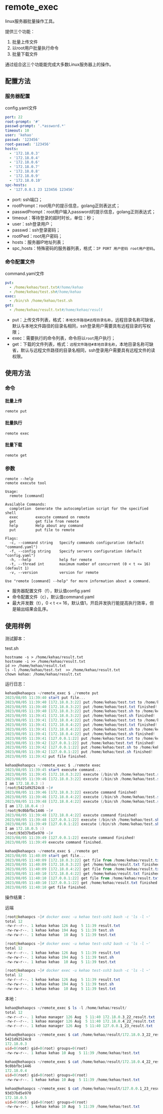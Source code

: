 # remote_exec

linux服务器批量操作工具。

提供三个功能：

1. 批量上传文件
2. 以root用户批量执行命令
3. 批量下载文件

通过组合这三个功能能完成大多数Linux服务器上的操作。

## 配置方法

### 服务器配置

config.yaml文件

```yaml
port: 22
root-prompt: '#'
passwd-prompt: '.*assword.*'
timeout: 10
user: 'kehao'
passwd: '123456'
root-passwd: '123456'
hosts:
  - '172.18.0.3'
  - '172.18.0.4'
  - '172.18.0.6'
  - '172.18.0.7'
  - '172.18.0.8'
  - '172.18.0.9'
  - '172.18.0.10'
spc-hosts:
  - '127.0.0.1 23 123456 123456'
```

- port: ssh端口；
- rootPrompt：root用户的提示信息，golang正则表达式；
- passwdPrompt：root用户输入password的提示信息，golang正则表达式；
- timeout：等待登录的超时时长，单位：秒；
- user：ssh登录用户；
- passwd：ssh登录密码；
- rootPwd：root用户密码；
- hosts：服务器IP地址列表；
- spc_hosts：特殊密码的服务器列表，格式：`IP PORT 用户密码 root用户密码`。

### 命令配置文件

command.yaml文件

```yaml
put:
  - /home/kehao/test.txt#/home/kehao
  - /home/kehao/test.sh#/home/kehao
exec:
  - /bin/sh /home/kehao/test.sh
get:
  - /home/kehao/result.txt#/home/kehao/result
```

- put：上传文件列表，格式：`本地文件路径#远程目录名称`，远程目录名称可缺省，默认与本地文件路径的目录名相同，ssh登录用户需要具有远程目录的写权限；
- exec：需要执行的命令列表，命令将以`root`用户执行；
- get：下载的文件列表，格式：`远程文件路径#本地目录名称`，本地目录名称可缺省，默认与远程文件路径的目录名相同，ssh登录用户需要具有远程文件的读权限。

## 使用方法

### 命令

#### 批量上传

```shell
remote put
```

#### 批量执行

```shell
remote exec
```

#### 批量下载

```shell
remote get
```

### 参数

```shell
remote --help
remote execute tool

Usage:
  remote [command]

Available Commands:
  completion  Generate the autocompletion script for the specified shell
  exec        execute command on remote
  get         get file from remote
  help        Help about any command
  put         put file to remote

Flags:
  -c, --command string   Specify commands configuration (default "command.yaml")
  -f, --config string    Specify servers configuration (default "config.yaml")
  -h, --help             help for remote
  -t, --thread int       maximum number of concurrent (0 < t <= 16) (default 1)
  -v, --version          version for remote

Use "remote [command] --help" for more information about a command.
```

- 服务器配置文件（f），默认值config.yaml
- 命令配置文件（c），默认值command.yaml
- 最大并发数（t），0 < t <= 16，默认值1，开启并发执行能提高执行效率，但是输出结果会乱序。

## 使用样例

测试脚本：

test.sh

```shell
hostname -s > /home/kehao/result.txt
hostname -i >> /home/kehao/result.txt
id >> /home/kehao/result.txt
ls -l /home/kehao/test.txt  >> /home/kehao/result.txt
chown kehao: /home/kehao/result.txt
```

运行日志：

```powershell
kehao@kehaopcs ~/remote_exec $ ./remote put
2023/08/05 11:39:40 start put file...
2023/08/05 11:39:40 [172.18.0.3:22] put /home/kehao/test.txt to /home/kehao.
2023/08/05 11:39:40 [172.18.0.3:22] put /home/kehao/test.txt finished!
2023/08/05 11:39:40 [172.18.0.3:22] put /home/kehao/test.sh to /home/kehao.
2023/08/05 11:39:41 [172.18.0.3:22] put /home/kehao/test.sh finished!
2023/08/05 11:39:41 [172.18.0.4:22] put /home/kehao/test.txt to /home/kehao.
2023/08/05 11:39:41 [172.18.0.4:22] put /home/kehao/test.txt finished!
2023/08/05 11:39:41 [172.18.0.4:22] put /home/kehao/test.sh to /home/kehao.
2023/08/05 11:39:41 [172.18.0.4:22] put /home/kehao/test.sh finished!
2023/08/05 11:39:41 [127.0.0.1:22] put /home/kehao/test.txt to /home/kehao.
2023/08/05 11:39:42 [127.0.0.1:22] put /home/kehao/test.txt finished!
2023/08/05 11:39:42 [127.0.0.1:22] put /home/kehao/test.sh to /home/kehao.
2023/08/05 11:39:42 [127.0.0.1:22] put /home/kehao/test.sh finished!
2023/08/05 11:39:42 put file finished.

kehao@kehaopcs ~/remote_exec $ ./remote exec
2023/08/05 11:39:45 start execute command...
2023/08/05 11:39:45 [172.18.0.3:22] execute (/bin/sh /home/kehao/test.sh).
2023/08/05 11:39:46 [172.18.0.3:22] execute (/bin/sh /home/kehao/test.sh) result: 
I am 172.18.0.3 :)
[root@5421d92524c8 ~]# 
2023/08/05 11:39:46 [172.18.0.3:22] execute command finished!
2023/08/05 11:39:46 [172.18.0.4:22] execute (/bin/sh /home/kehao/test.sh).
2023/08/05 11:39:48 [172.18.0.4:22] execute (/bin/sh /home/kehao/test.sh) result: 
I am 172.18.0.4 :)
[root@9c0bbfbc1446 ~]# 
2023/08/05 11:39:48 [172.18.0.4:22] execute command finished!
2023/08/05 11:39:48 [127.0.0.1:22] execute (/bin/sh /home/kehao/test.sh).
2023/08/05 11:39:49 [127.0.0.1:22] execute (/bin/sh /home/kehao/test.sh) result: 
I am 172.18.0.5 :)
[root@93d37bd5e970 ~]# 
2023/08/05 11:39:49 [127.0.0.1:22] execute command finished!
2023/08/05 11:39:49 execute command finished.

kehao@kehaopcs ~/remote_exec $ ./remote get
2023/08/05 11:40:09 start get file...
2023/08/05 11:40:09 [172.18.0.3:22] get file from /home/kehao/result.txt to /home/kehao/result.
2023/08/05 11:40:09 [172.18.0.3:22] get /home/kehao/result.txt finished!
2023/08/05 11:40:09 [172.18.0.4:22] get file from /home/kehao/result.txt to /home/kehao/result.
2023/08/05 11:40:10 [172.18.0.4:22] get /home/kehao/result.txt finished!
2023/08/05 11:40:10 [127.0.0.1:22] get file from /home/kehao/result.txt to /home/kehao/result.
2023/08/05 11:40:10 [127.0.0.1:22] get /home/kehao/result.txt finished!
2023/08/05 11:40:10 get file finished.
```

操作结果：

远端

```powershell
[root@kehaopcs ~]# docker exec -u kehao test-ssh1 bash -c 'ls -l ~'
total 12
-rw-r--r--. 1 kehao kehao 126 Aug  5 11:39 result.txt
-rw-rw-r--. 1 kehao kehao 194 Aug  5 11:39 test.sh
-rw-rw-r--. 1 kehao kehao  10 Aug  5 11:39 test.txt

[root@kehaopcs ~]# docker exec -u kehao test-ssh2 bash -c 'ls -l ~'
total 12
-rw-r--r--. 1 kehao kehao 126 Aug  5 11:39 result.txt
-rw-rw-r--. 1 kehao kehao 194 Aug  5 11:39 test.sh
-rw-rw-r--. 1 kehao kehao  10 Aug  5 11:39 test.txt

[root@kehaopcs ~]# docker exec -u kehao test-ssh3 bash -c 'ls -l ~'
total 12
-rw-r--r--. 1 kehao kehao 126 Aug  5 11:39 result.txt
-rw-rw-r--. 1 kehao kehao 194 Aug  5 11:39 test.sh
-rw-rw-r--. 1 kehao kehao  10 Aug  5 11:39 test.txt
```

本地：

```powershell
kehao@kehaopcs ~/remote_exec $ ls -l /home/kehao/result/
total 12
-rw-r--r--. 1 kehao manager 126 Aug  5 11:40 172.18.0.3_22_result.txt
-rw-r--r--. 1 kehao manager 126 Aug  5 11:40 172.18.0.4_22_result.txt
-rw-r--r--. 1 kehao manager 126 Aug  5 11:40 127.0.0.1_23_result.txt

kehao@kehaopcs ~/remote_exec $ cat /home/kehao/result/172.18.0.3_22_result.txt 
5421d92524c8
172.18.0.3
uid=0(root) gid=0(root) groups=0(root)
-rw-rw-r--. 1 kehao kehao 10 Aug  5 11:39 /home/kehao/test.txt

kehao@kehaopcs ~/remote_exec $ cat /home/kehao/result/172.18.0.4_22_result.txt 
9c0bbfbc1446
172.18.0.4
uid=0(root) gid=0(root) groups=0(root)
-rw-rw-r--. 1 kehao kehao 10 Aug  5 11:39 /home/kehao/test.txt

kehao@kehaopcs ~/remote_exec $ cat /home/kehao/result/127.0.0.1_23_result.txt 
93d37bd5e970
172.18.0.5
uid=0(root) gid=0(root) groups=0(root)
-rw-rw-r--. 1 kehao kehao 10 Aug  5 11:39 /home/kehao/test.txt
```